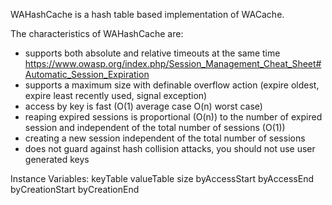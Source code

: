 WAHashCache is a hash table based implementation of WACache.

The characteristics of WAHashCache are:
- supports both absolute and relative timeouts at the same time https://www.owasp.org/index.php/Session_Management_Cheat_Sheet#Automatic_Session_Expiration
- supports a maximum size with definable overflow action (expire oldest, expire least recently used, signal exception)
- access by key is fast (O(1) average case O(n) worst case)
- reaping expired sessions is proportional (O(n)) to the number of expired session and independent of the total number of sessions (O(1))
- creating a new session independent of the total number of sessions
- does not guard against hash collision attacks, you should not use user generated keys

Instance Variables:
	keyTable 				<Array>
	valueTable				<Array>
	size					<Integer>
	byAccessStart			<WACacheListEntryNG>
	byAccessEnd			<WACacheListEntryNG>
	byCreationStart		<WACacheListEntryNG>
	byCreationEnd			<WACacheListEntryNG>